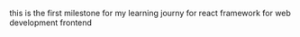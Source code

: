 this is the first milestone for my learning journy for react framework for web development frontend
